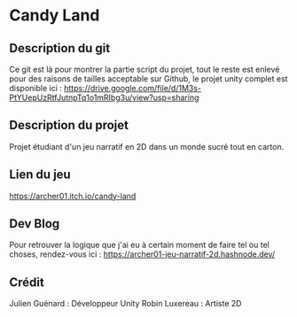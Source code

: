# Candy Land
## Description du git
Ce git est là pour montrer la partie script du projet, tout le reste est enlevé pour des raisons de tailles acceptable sur Github, le projet unity complet est disponible ici : 
https://drive.google.com/file/d/1M3s-PtYUepUzRtfJutnpTq1o1mRIbg3u/view?usp=sharing

## Description du projet
Projet étudiant d'un jeu narratif en 2D dans un monde sucré tout en carton.

## Lien du jeu
https://archer01.itch.io/candy-land

## Dev Blog
Pour retrouver la logique que j'ai eu à certain moment de faire tel ou tel choses, rendez-vous ici :
https://archer01-jeu-narratif-2d.hashnode.dev/

## Crédit
Julien Guénard : Développeur Unity
Robin Luxereau : Artiste 2D
